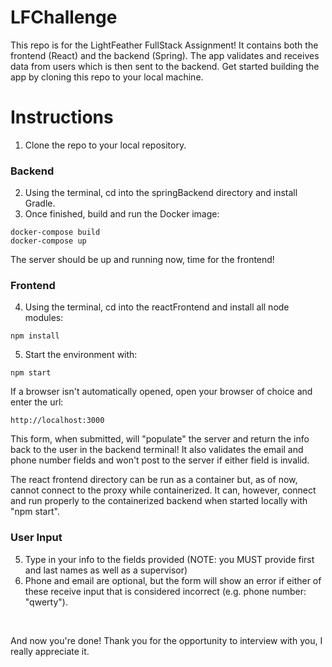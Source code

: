 # LFChallenge
This repo is for the LightFeather FullStack Assignment! It contains both the frontend (React) and the backend (Spring). The app validates and receives data from users which is then sent to the backend. Get started building the app by cloning this repo to your local machine.



# Instructions 
1. Clone the repo to your local repository.
### Backend
2. Using the terminal, cd into the springBackend directory and install Gradle.
3. Once finished, build and run the Docker image:
```
docker-compose build
docker-compose up
```
The server should be up and running now, time for the frontend!

### Frontend 
4. Using the terminal, cd into the reactFrontend and install all node modules:

```
npm install
```
5. Start the environment with: 
```
npm start
```
If a browser isn't automatically opened, open your browser of choice and enter the url:
```
http://localhost:3000
```

This form, when submitted, will "populate" the server and return the info back to the user in the backend terminal! It also validates the email and phone number fields and won't post to the server if either field is invalid.

The react frontend directory can be run as a container but, as of now, cannot connect to the proxy while containerized. It can, however, connect and run properly to the containerized backend when started locally with "npm start".

### User Input
5. Type in your info to the fields provided (NOTE: you MUST provide first and last names as well as a supervisor)
6. Phone and email are optional, but the form will show an error if either of these receive input that is considered incorrect (e.g. phone number: "qwerty").  

<br>

And now you're done! Thank you for the opportunity to interview with you, I really appreciate it.


